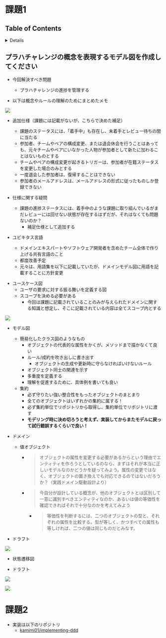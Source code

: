 # 課題1

## Table of Contents
<!-- START doctoc generated TOC please keep comment here to allow auto update -->
<!-- DON'T EDIT THIS SECTION, INSTEAD RE-RUN doctoc TO UPDATE -->
<details>
<summary>Details</summary>

  - [プラハチャレンジの概念を表現するモデル図を作成してください](#%E3%83%97%E3%83%A9%E3%83%8F%E3%83%81%E3%83%A3%E3%83%AC%E3%83%B3%E3%82%B8%E3%81%AE%E6%A6%82%E5%BF%B5%E3%82%92%E8%A1%A8%E7%8F%BE%E3%81%99%E3%82%8B%E3%83%A2%E3%83%87%E3%83%AB%E5%9B%B3%E3%82%92%E4%BD%9C%E6%88%90%E3%81%97%E3%81%A6%E3%81%8F%E3%81%A0%E3%81%95%E3%81%84)
- [課題2](#%E8%AA%B2%E9%A1%8C2)

</details>
<!-- END doctoc generated TOC please keep comment here to allow auto update -->

## プラハチャレンジの概念を表現するモデル図を作成してください

- 今回解決すべき問題
  - プラハチャレンジの進捗を管理する

- 以下は概念やルールの理解のためにまとめたメモ

![](../../assets/praha_challenge_note.jpg)

- 追加仕様（課題には記載がないが、こちらで決めた補足）
  - 課題のステータスには、「着手中」も存在し、未着手とレビュー待ちの間に当たる
  - 参加者、チームやペアの構成変更、または退会休会を行うことはあっても、元々チームやペアにいなかった人物が参加者として新たに加わることはないものとする
  - チームやペアの構成変更が起きるトリガーは、参加者が在籍ステータスを変更した場合のみとする
  - 一度退会した参加者は、復帰することはできない
  - 参加者のメールアドレスは、メールアドレスの形式に従ったものしか登録できない
- 仕様に関する疑問
  - 課題の進捗ステータスには、着手中のような課題に取り組んでいるがまだレビューには回せない状態が存在するはずだが、それはなくても問題ないのか？
    - 補足仕様として追加する

- ユビキタス言語
  - ドメインエキスパートやソフトウェア開発者を含めたチーム全体で作り上げる共有言語のこと
  - 都度改善予定
  - 元々は、用語集を以下に記載していたが、ドメインモデル図に用語を記載することに方針変更

<!-- |用語（日本語）|用語（英語）|意味|
|------------|--------------|---------------------|
|参加者|participant|プラハチャレンジの参加者（メンターや運営は除く）|
|チーム|team|参加者が必ず属している。|
|ペア|pair|参加者が必ず属している。必ずチームに属する。|
|課題|issue|プラハチャレンジで用意されている課題。参加者が所有している。|
|進捗ステータス|progression status|課題の進捗。|
|未着手|not started|課題にまだ取り組んでいない状況。|
|着手中|working|課題に取り組んでいる最中の状況。|
|レビュー待ち|waiting for review|課題に取り組み終わり、ペアのレビューを待っている状況。|
|完了|completed|課題に取り組み終わり、ペアによるレビューが完了した状況。|
|在籍ステータス|registration status|参加者のプラハチャレンジへの在籍状況。|
|在籍中|enroll|プラハチャレンジに参加している状況。|
|休会中|recess|プラハチャレンジへの参加を一時中断している状況。|
|退会済み|withdrawal|プラハチャレンジへの参加を完全に辞めた状況。|
|復帰|return|休会していた参加者がプラハチャレンジに復帰すること。| -->

- ユースケース図
  - ユーザの要求に対する振る舞いを定義する図
  - スコープを決める必要がある
    - 今回は課題に記載されていることのみが与えられたドメインに関する知識と想定し、そこに記載されている内容は全てスコープ内とする

<!-- ![](../../assets/praha_challenge_usecase.png) -->
![](./usecase.drawio.svg)

- モデル図
  - 簡易化したクラス図のようなもの
    - オブジェクトの代表的な属性をかくが、メソッドまで描かなくて良い
    - ルール/成約を吹き出しに書き出す
      - オブジェクトの生成や更新時に守らなければいけないルール
    - オブジェクト同士の関連を示す
    - 多重度を定義する
    - 理解を促進するために、具体例を書いても良い
  - 集約
    - 必ず守りたい強い整合性をもったオブジェクトのまとまり
    - 全てのオブジェクトはいずれかの集約に属する！
    - 必ず集約単位でリポジトリから取得し、集約単位でリポジトリに渡す
    - **モデリング時に決め切ろうと考えず、実装してからまたモデルに戻って試行錯誤するくらいで良い！**

- ドメイン
  - 値オブジェクト
    - > オブジェクトの属性を変更する必要があるからという理由でエンティティを作ろうとしているのなら、まずはそれが本当に正しいモデルなのかどうかを疑ってみよう。属性の変更ではなく、オブジェクトの置き換えでも対応できるのではないだろうか？（実践ドメイン駆動設計より）
    - > 今自分が設計している概念が、他のオブジェクトとは区別して一意に識別すべきエンティティなのか、あるいは値の等価性を確認できればそれで十分なのかを考えてみよう
      - > 等価性を判断するには、二つのオブジェクトの型と、それぞれの属性を比較する。型が等しく、かつすべての属性も等しければ、二つの値は同じものだとみなす。

- ドラフト

<!-- ![](../../assets/domain_model_draft.jpg) -->

<!-- ![](../assets/../../assets/ドメインモデル図.png) -->
![](./domain_model.drawio.svg)

- 状態遷移図

- ドラフト

<!-- ![](../../assets/state_machine_draft.jpg) -->

![](../../assets/在籍ステータス状態遷移図.png)

![](../../assets/進捗ステータス状態遷移図.png)

# 課題2

- 実装は以下のリポジトリ
  - [kamimi01/implementing-ddd](https://github.com/kamimi01/implementing-ddd)